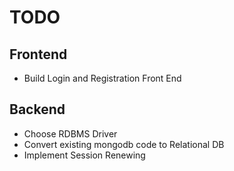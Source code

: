 # TODO #
## Frontend ##
* Build Login and Registration Front End

## Backend ##
* Choose RDBMS Driver
* Convert existing mongodb code to Relational DB
* Implement Session Renewing